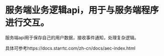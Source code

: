 # 服务端业务逻辑api，用于与服务端程序进行交互。

服务端api用于保存自己的用户数据，接收事件通知，处理复杂逻辑。

具体可参考https://docs.starrtc.com/zh-cn/docs/aec-index.html

